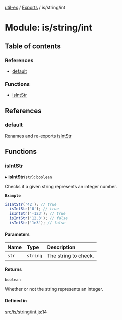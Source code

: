 [util-ex](../README.md) / [Exports](../modules.md) / is/string/int

# Module: is/string/int

## Table of contents

### References

- [default](is_string_int.md#default)

### Functions

- [isIntStr](is_string_int.md#isintstr)

## References

### default

Renames and re-exports [isIntStr](is_string_int.md#isintstr)

## Functions

### isIntStr

▸ **isIntStr**(`str`): `boolean`

Checks if a given string represents an integer number.

**`Example`**

```ts
isIntStr('42'); // true
  isIntStr('0'); // true
  isIntStr('-123'); // true
  isIntStr('12.3'); // false
  isIntStr('1e3'); // false
```

#### Parameters

| Name | Type | Description |
| :------ | :------ | :------ |
| `str` | `string` | The string to check. |

#### Returns

`boolean`

Whether or not the string represents an integer.

#### Defined in

[src/is/string/int.js:14](https://github.com/snowyu/util-ex.js/blob/fa686d8/src/is/string/int.js#L14)
